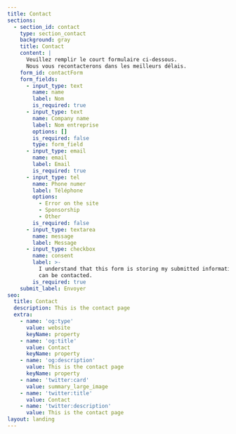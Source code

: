 ```yaml
---
title: Contact
sections:
  - section_id: contact
    type: section_contact
    background: gray
    title: Contact
    content: |
      Veuillez remplir le court formulaire ci-dessous. 
      Nous vous recontacterons dans les meilleurs délais.
    form_id: contactForm
    form_fields:
      - input_type: text
        name: name
        label: Nom
        is_required: true
      - input_type: text
        name: Company name
        label: Nom entreprise
        options: []
        is_required: false
        type: form_field
      - input_type: email
        name: email
        label: Email
        is_required: true
      - input_type: tel
        name: Phone numer
        label: Téléphone
        options:
          - Error on the site
          - Sponsorship
          - Other
        is_required: false
      - input_type: textarea
        name: message
        label: Message
      - input_type: checkbox
        name: consent
        label: >-
          I understand that this form is storing my submitted information so I
          can be contacted.
        is_required: true
    submit_label: Envoyer
seo:
  title: Contact
  description: This is the contact page
  extra:
    - name: 'og:type'
      value: website
      keyName: property
    - name: 'og:title'
      value: Contact
      keyName: property
    - name: 'og:description'
      value: This is the contact page
      keyName: property
    - name: 'twitter:card'
      value: summary_large_image
    - name: 'twitter:title'
      value: Contact
    - name: 'twitter:description'
      value: This is the contact page
layout: landing
---
```


